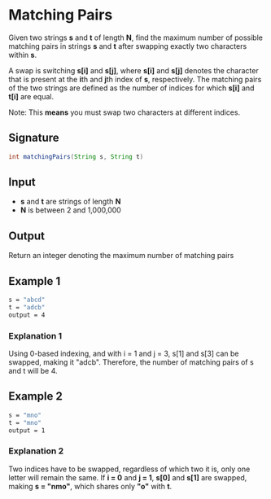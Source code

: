 # Matching Pairs

Given two strings **s** and **t** of length **N**, find the maximum number of possible matching pairs in strings **s** and **t** after swapping exactly two characters within **s**.

A swap is switching **s[i]** and **s[j]**, where **s[i]** and **s[j]** denotes the character that is present at the **i**th and **j**th index of **s**, respectively. The matching pairs of the two strings are defined as the number of indices for which **s[i]** and **t[i]** are equal.

Note: This **means** you must swap two characters at different indices.

## Signature

```java
int matchingPairs(String s, String t)
```

## Input

- **s** and **t** are strings of length **N**
- **N** is between 2 and 1,000,000

## Output

Return an integer denoting the maximum number of matching pairs

## Example 1

```sh
s = "abcd"
t = "adcb"
output = 4
```

### Explanation 1

Using 0-based indexing, and with i = 1 and j = 3, s[1] and s[3] can be swapped, making it  "adcb".
Therefore, the number of matching pairs of s and t will be 4.

## Example 2

```sh
s = "mno"
t = "mno"
output = 1
```

### Explanation 2

Two indices have to be swapped, regardless of which two it is, only one letter will remain the same. If **i = 0** and **j = 1**, **s[0]** and **s[1]** are swapped, making **s = "nmo"**, which shares only **"o"** with **t**.
